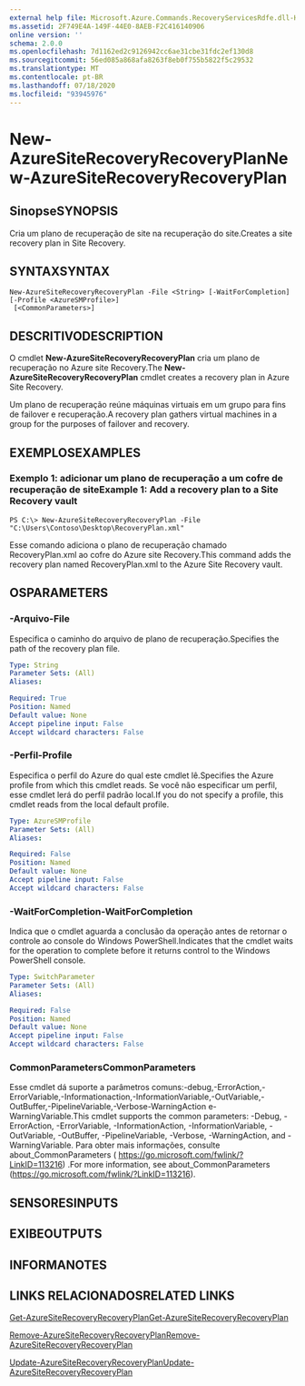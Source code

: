 ```yaml
---
external help file: Microsoft.Azure.Commands.RecoveryServicesRdfe.dll-Help.xml
ms.assetid: 2F749E4A-149F-44E0-8AEB-F2C416140906
online version: ''
schema: 2.0.0
ms.openlocfilehash: 7d1162ed2c9126942cc6ae31cbe31fdc2ef130d8
ms.sourcegitcommit: 56ed085a868afa8263f8eb0f755b5822f5c29532
ms.translationtype: MT
ms.contentlocale: pt-BR
ms.lasthandoff: 07/18/2020
ms.locfileid: "93945976"
---
```

# <span data-ttu-id="e0c7f-101">New-AzureSiteRecoveryRecoveryPlan</span><span class="sxs-lookup"><span data-stu-id="e0c7f-101">New-AzureSiteRecoveryRecoveryPlan</span></span>

## <span data-ttu-id="e0c7f-102">Sinopse</span><span class="sxs-lookup"><span data-stu-id="e0c7f-102">SYNOPSIS</span></span>
<span data-ttu-id="e0c7f-103">Cria um plano de recuperação de site na recuperação do site.</span><span class="sxs-lookup"><span data-stu-id="e0c7f-103">Creates a site recovery plan in Site Recovery.</span></span>

## <span data-ttu-id="e0c7f-104">SYNTAX</span><span class="sxs-lookup"><span data-stu-id="e0c7f-104">SYNTAX</span></span>

```
New-AzureSiteRecoveryRecoveryPlan -File <String> [-WaitForCompletion] [-Profile <AzureSMProfile>]
 [<CommonParameters>]
```

## <span data-ttu-id="e0c7f-105">DESCRITIVO</span><span class="sxs-lookup"><span data-stu-id="e0c7f-105">DESCRIPTION</span></span>
<span data-ttu-id="e0c7f-106">O cmdlet **New-AzureSiteRecoveryRecoveryPlan** cria um plano de recuperação no Azure site Recovery.</span><span class="sxs-lookup"><span data-stu-id="e0c7f-106">The **New-AzureSiteRecoveryRecoveryPlan** cmdlet creates a recovery plan in Azure Site Recovery.</span></span>

<span data-ttu-id="e0c7f-107">Um plano de recuperação reúne máquinas virtuais em um grupo para fins de failover e recuperação.</span><span class="sxs-lookup"><span data-stu-id="e0c7f-107">A recovery plan gathers virtual machines in a group for the purposes of failover and recovery.</span></span>

## <span data-ttu-id="e0c7f-108">EXEMPLOS</span><span class="sxs-lookup"><span data-stu-id="e0c7f-108">EXAMPLES</span></span>

### <span data-ttu-id="e0c7f-109">Exemplo 1: adicionar um plano de recuperação a um cofre de recuperação de site</span><span class="sxs-lookup"><span data-stu-id="e0c7f-109">Example 1: Add a recovery plan to a Site Recovery vault</span></span>
```
PS C:\> New-AzureSiteRecoveryRecoveryPlan -File "C:\Users\Contoso\Desktop\RecoveryPlan.xml"
```

<span data-ttu-id="e0c7f-110">Esse comando adiciona o plano de recuperação chamado RecoveryPlan.xml ao cofre do Azure site Recovery.</span><span class="sxs-lookup"><span data-stu-id="e0c7f-110">This command adds the recovery plan named RecoveryPlan.xml to the Azure Site Recovery vault.</span></span>

## <span data-ttu-id="e0c7f-111">OS</span><span class="sxs-lookup"><span data-stu-id="e0c7f-111">PARAMETERS</span></span>

### <span data-ttu-id="e0c7f-112">-Arquivo</span><span class="sxs-lookup"><span data-stu-id="e0c7f-112">-File</span></span>
<span data-ttu-id="e0c7f-113">Especifica o caminho do arquivo de plano de recuperação.</span><span class="sxs-lookup"><span data-stu-id="e0c7f-113">Specifies the path of the recovery plan file.</span></span>

```yaml
Type: String
Parameter Sets: (All)
Aliases: 

Required: True
Position: Named
Default value: None
Accept pipeline input: False
Accept wildcard characters: False
```

### <span data-ttu-id="e0c7f-114">-Perfil</span><span class="sxs-lookup"><span data-stu-id="e0c7f-114">-Profile</span></span>
<span data-ttu-id="e0c7f-115">Especifica o perfil do Azure do qual este cmdlet lê.</span><span class="sxs-lookup"><span data-stu-id="e0c7f-115">Specifies the Azure profile from which this cmdlet reads.</span></span>
<span data-ttu-id="e0c7f-116">Se você não especificar um perfil, esse cmdlet lerá do perfil padrão local.</span><span class="sxs-lookup"><span data-stu-id="e0c7f-116">If you do not specify a profile, this cmdlet reads from the local default profile.</span></span>

```yaml
Type: AzureSMProfile
Parameter Sets: (All)
Aliases: 

Required: False
Position: Named
Default value: None
Accept pipeline input: False
Accept wildcard characters: False
```

### <span data-ttu-id="e0c7f-117">-WaitForCompletion</span><span class="sxs-lookup"><span data-stu-id="e0c7f-117">-WaitForCompletion</span></span>
<span data-ttu-id="e0c7f-118">Indica que o cmdlet aguarda a conclusão da operação antes de retornar o controle ao console do Windows PowerShell.</span><span class="sxs-lookup"><span data-stu-id="e0c7f-118">Indicates that the cmdlet waits for the operation to complete before it returns control to the Windows PowerShell console.</span></span>

```yaml
Type: SwitchParameter
Parameter Sets: (All)
Aliases: 

Required: False
Position: Named
Default value: None
Accept pipeline input: False
Accept wildcard characters: False
```

### <span data-ttu-id="e0c7f-119">CommonParameters</span><span class="sxs-lookup"><span data-stu-id="e0c7f-119">CommonParameters</span></span>
<span data-ttu-id="e0c7f-120">Esse cmdlet dá suporte a parâmetros comuns:-debug,-ErrorAction,-ErrorVariable,-Informationaction,-InformationVariable,-OutVariable,-OutBuffer,-PipelineVariable,-Verbose-WarningAction e-WarningVariable.</span><span class="sxs-lookup"><span data-stu-id="e0c7f-120">This cmdlet supports the common parameters: -Debug, -ErrorAction, -ErrorVariable, -InformationAction, -InformationVariable, -OutVariable, -OutBuffer, -PipelineVariable, -Verbose, -WarningAction, and -WarningVariable.</span></span> <span data-ttu-id="e0c7f-121">Para obter mais informações, consulte about_CommonParameters ( https://go.microsoft.com/fwlink/?LinkID=113216) .</span><span class="sxs-lookup"><span data-stu-id="e0c7f-121">For more information, see about_CommonParameters (https://go.microsoft.com/fwlink/?LinkID=113216).</span></span>

## <span data-ttu-id="e0c7f-122">SENSORES</span><span class="sxs-lookup"><span data-stu-id="e0c7f-122">INPUTS</span></span>

## <span data-ttu-id="e0c7f-123">EXIBE</span><span class="sxs-lookup"><span data-stu-id="e0c7f-123">OUTPUTS</span></span>

## <span data-ttu-id="e0c7f-124">INFORMA</span><span class="sxs-lookup"><span data-stu-id="e0c7f-124">NOTES</span></span>

## <span data-ttu-id="e0c7f-125">LINKS RELACIONADOS</span><span class="sxs-lookup"><span data-stu-id="e0c7f-125">RELATED LINKS</span></span>

[<span data-ttu-id="e0c7f-126">Get-AzureSiteRecoveryRecoveryPlan</span><span class="sxs-lookup"><span data-stu-id="e0c7f-126">Get-AzureSiteRecoveryRecoveryPlan</span></span>](./Get-AzureSiteRecoveryRecoveryPlan.md)

[<span data-ttu-id="e0c7f-127">Remove-AzureSiteRecoveryRecoveryPlan</span><span class="sxs-lookup"><span data-stu-id="e0c7f-127">Remove-AzureSiteRecoveryRecoveryPlan</span></span>](./Remove-AzureSiteRecoveryRecoveryPlan.md)

[<span data-ttu-id="e0c7f-128">Update-AzureSiteRecoveryRecoveryPlan</span><span class="sxs-lookup"><span data-stu-id="e0c7f-128">Update-AzureSiteRecoveryRecoveryPlan</span></span>](./Update-AzureSiteRecoveryRecoveryPlan.md)


